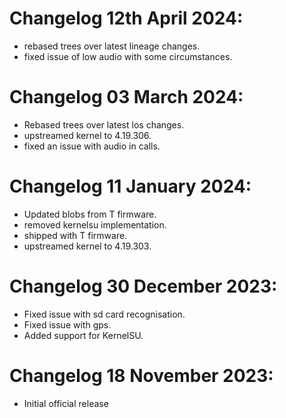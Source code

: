 # Changelog 12th April 2024: 
- rebased trees over latest lineage changes.
- fixed issue of low audio with some circumstances.

  
# Changelog 03 March 2024: 
- Rebased trees over latest los changes.
- upstreamed kernel to 4.19.306.
- fixed an issue with audio in calls.

# Changelog 11 January 2024: 
- Updated blobs from T firmware.
- removed kernelsu implementation.
- shipped with T firmware.
- upstreamed kernel to 4.19.303.

# Changelog 30 December 2023: 
- Fixed issue with sd card recognisation.
- Fixed issue with gps.
- Added support for KernelSU. 

# Changelog 18 November 2023: 
- Initial official release
